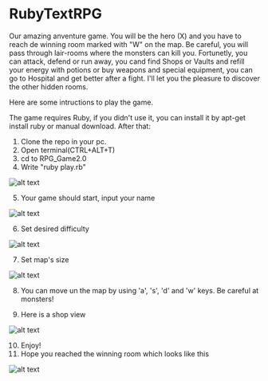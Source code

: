 # RubyTextRPG

Our amazing anventure game. You will be the hero (X) and you have to reach de winning room marked with "W" on the map.
Be careful, you will pass through lair-rooms where the monsters can kill you. Fortunetly, you can attack, defend or run away, you cand find Shops or Vaults and refill your energy with potions or buy weapons and special equipment, you can go to Hospital and get better after a fight. I'll let you the pleasure to discover the other hidden rooms.

Here are some intructions to play the game.

The game requires Ruby, if you didn't use it, you can install it by apt-get install ruby or manual download.
After that:

1. Clone the repo in your pc.
2. Open terminal(CTRL+ALT+T)
3. cd to RPG_Game2.0
4. Write "ruby play.rb" 

![alt text](https://github.com/narcisgiorgianchitescu/RPG_Game2.0/blob/master/utilities/photos/helper.png)

5. Your game should start, input your name 

![alt text](https://github.com/narcisgiorgianchitescu/RPG_Game2.0/blob/master/utilities/photos/name.png)

6. Set desired difficulty

![alt text](https://github.com/narcisgiorgianchitescu/RPG_Game2.0/blob/master/utilities/photos/diff.png)

7. Set map's size

![alt text](https://github.com/narcisgiorgianchitescu/RPG_Game2.0/blob/master/utilities/photos/mapsize.png )

8. You can move un the map by using 'a', 's', 'd' and 'w' keys. Be careful at monsters! 

9. Here is a shop view

![alt text](https://github.com/narcisgiorgianchitescu/RPG_Game2.0/blob/master/utilities/photos/shop.png) 

10. Enjoy! 
11. Hope you reached the winning room which looks like this 

![alt text](https://github.com/narcisgiorgianchitescu/RPG_Game2.0/blob/master/utilities/photos/endgame.png) 
